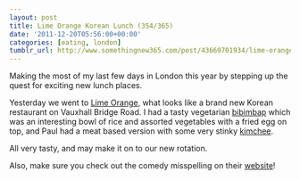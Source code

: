 ```yaml
---
layout: post
title: Lime Orange Korean Lunch (354/365)
date: '2011-12-20T05:56:00+00:00'
categories: [eating, london]
tumblr_url: http://www.somethingnew365.com/post/43669701934/lime-orange-korean-lunch-354365
---
```

Making the most of my last few days in London this year by stepping up the quest for exciting new lunch places.

Yesterday we went to [Lime Orange](http://www.limeorange.co.uk/), what looks like a brand new Korean restaurant on Vauxhall Bridge Road. I had a tasty vegetarian [bibimbap](http://en.wikipedia.org/wiki/Bibimbap) which was an interesting bowl of rice and assorted vegetables with a fried egg on top, and Paul had a meat based version with some very stinky [kimchee](http://en.wikipedia.org/wiki/Kimchee).

All very tasty, and may make it on to our new rotation.

Also, make sure you check out the comedy misspelling on their [website](http://www.limeorange.co.uk/)!

